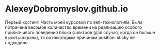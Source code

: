 # AlexeyDobromyslov.github.io
Первый хостинг.
Часть моей курсовой по веб-технологиям. Была потрачена весомое количество времени на реализацию особого прилипчивого поведения блока фильтров (для случая, когда он больше высоты экрана), тк по некоторым причинам position: sticky не подходило
